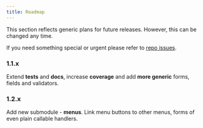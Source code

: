 ```yaml
---
title: Roadmap
---
```


This section reflects generic plans for future releases. However, this can be changed any time.

If you need something special or urgent please refer to [repo issues](https://github.com/13g10n/aiogram-forms/issues).

### 1.1.x
Extend **tests** and **docs**, increase **coverage** and add **more generic** forms, fields and validators.

### 1.2.x
Add new submodule - **menus**. Link menu buttons to other menus, forms of even plain callable handlers.
